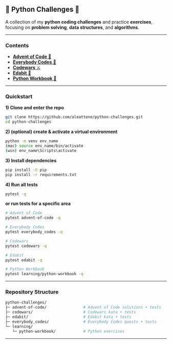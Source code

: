 ## 🧩 Python Challenges 🐍

A collection of my **python coding challenges** and practice **exercises**, focusing on **problem solving**, **data structures**, and **algorithms**.

---

### Contents
- [**Advent of Code** 🎄](https://github.com/aleattene/python-challenges/tree/main/advent_of_code)
- [**Everybody Codes** 🧠](https://github.com/aleattene/python-challenges/tree/main/everybody-codes)
- [**Codewars** ⚔️](https://github.com/aleattene/python-challenges/tree/main/codewars)
- [**Edabit** 🎯](https://github.com/aleattene/python-challenges/tree/main/edabit)
- [**Python Workbook** 📓](https://github.com/aleattene/python-challenges/tree/main/learning/python-workbook)

---

### Quickstart
**1) Clone and enter the repo**
```bash
git clone https://github.com/aleattene/python-challenges.git
cd python-challenges
```

**2) (optional) create & activate a virtual environment**
```bash
python -m venv env_name
(mac) source env_name/bin/activate
(win) env_name\Scripts\activate
```

**3) Install dependencies**
```bash
pip install -U pip
pip install -r requirements.txt
```

**4) Run all tests**
```bash
pytest -q
```

**or run tests for a specific area**
```bash
# Advent of Code
pytest advent-of-code -q

# Everybody Codes
pytest everybody_codes -q

# Codewars
pytest codewars -q

# Edabit
pytest edabit -q

# Python Workbook
pytest learning/python-workbook -q
```

---

### Repository Structure
```bash
python-challenges/
├─ advent-of-code/                # Advent of Code solutions + tests
├─ codewars/                      # Codewars kata + tests
├─ edabit/                        # Edabit kata + tests
├─ everybody_codes/               # Everybody Codes quests + tests
└─ learning/
   └─ python-workbook/            # Python exercises
```
---
